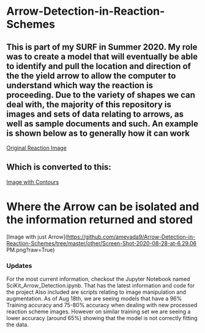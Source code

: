 # Arrow-Detection-in-Reaction-Schemes

## This is part of my SURF in Summer 2020. My role was to create a model that will eventually be able to identify and pull the location and direction of the the yield arrow to allow the computer to understand which way the reaction is proceeding. Due to the variety of shapes we can deal with, the majority of this repository is images and sets of data relating to arrows, as well as sample documents and such. An example is shown below as to generally how it can work 

[Original Reaction Image](https://github.com/amevada9/Arrow-Detection-in-Reaction-Schemes/tree/master/other/CroppedPage10-1.png?raw=True)
## Which is converted to this:
[Image with Contours](https://github.com/amevada9/Arrow-Detection-in-Reaction-Schemes/tree/master/other/Screen-Shot-2020-08-28-at-6.28.46-PM.png?raw=True)
# Where the Arrow can be isolated and the information returned and stored
[Image with just Arrow](https://github.com/amevada9/Arrow-Detection-in-Reaction-Schemes/tree/master/other/Screen-Shot-2020-08-28-at-6.29.06 PM.png?raw=True)

### Updates

For the most current information, checkout the Jupyter Notebook named SciKit_Arrow_Detection.ipynb. That has the latest information and code for the project
Also included are scripts relating to image manipulation and augmentation. As of Aug 18th, we are seeing models that have a 96% Training accuracy and 75-80% accuracy when dealing with new processed reaction scheme images. However on similar training set we are seeing a lower accuracy (around 65%) showing that the model is not correctly fitting the data. 
